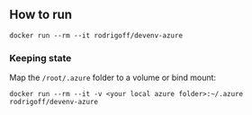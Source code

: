 ## How to run

```
docker run --rm --it rodrigoff/devenv-azure
```

### Keeping state

Map the `/root/.azure` folder to a volume or bind mount:

```
docker run --rm --it -v <your local azure folder>:~/.azure rodrigoff/devenv-azure
```